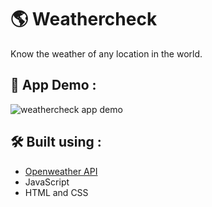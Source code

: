 # 🌎 Weathercheck
Know the weather of any location in the world.

## 🎥 App Demo :
![weathercheck app demo](https://user-images.githubusercontent.com/56636487/159731452-eee05e94-85bf-4885-b655-b4aed683f2c0.gif)


## 🛠️ Built using :
- [Openweather API](https://openweathermap.org/api)
- JavaScript
- HTML and CSS
